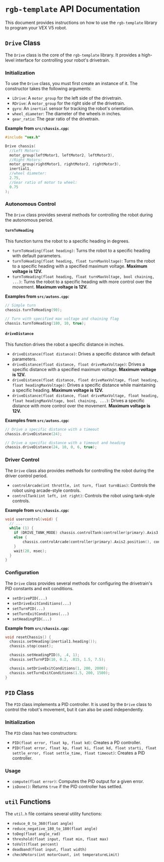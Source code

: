 # `rgb-template` API Documentation

This document provides instructions on how to use the `rgb-template` library to program your VEX V5 robot.

## `Drive` Class

The `Drive` class is the core of the `rgb-template` library. It provides a high-level interface for controlling your robot's drivetrain.

### Initialization

To use the `Drive` class, you must first create an instance of it. The constructor takes the following arguments:

*   `LDrive`: A `motor_group` for the left side of the drivetrain.
*   `RDrive`: A `motor_group` for the right side of the drivetrain.
*   `gyro`: An `inertial` sensor for tracking the robot's orientation.
*   `wheel_diameter`: The diameter of the wheels in inches.
*   `gear_ratio`: The gear ratio of the drivetrain.

**Example from `src/chassis.cpp`:**

```cpp
#include "vex.h"

Drive chassis(
  //Left Motors:
  motor_group(leftMotor1, leftMotor2, leftMotor3),
  //Right Motors:
  motor_group(rightMotor1, rightMotor2, rightMotor3),
  inertial1,
  //wheel diameter:
  2.75,
  //Gear ratio of motor to wheel:
  0.75
);
```

### Autonomous Control

The `Drive` class provides several methods for controlling the robot during the autonomous period.

#### `turnToHeading`

This function turns the robot to a specific heading in degrees.

*   `turnToHeading(float heading)`: Turns the robot to a specific heading with default parameters.
*   `turnToHeading(float heading, float turnMaxVoltage)`: Turns the robot to a specific heading with a specified maximum voltage. **Maximum voltage is 12V.**
*   `turnToHeading(float heading, float turnMaxVoltage, bool chaining, ...)`: Turns the robot to a specific heading with more control over the movement. **Maximum voltage is 12V.**

**Examples from `src/autons.cpp`:**

```cpp
// Simple turn
chassis.turnToHeading(90);

// Turn with specified max voltage and chaining flag
chassis.turnToHeading(180, 10, true);
```

#### `driveDistance`

This function drives the robot a specific distance in inches.

*   `driveDistance(float distance)`: Drives a specific distance with default parameters.
*   `driveDistance(float distance, float driveMaxVoltage)`: Drives a specific distance with a specified maximum voltage. **Maximum voltage is 12V.**
*   `driveDistance(float distance, float driveMaxVoltage, float heading, float headingMaxVoltage)`: Drives a specific distance while maintaining a specific heading. **Maximum voltage is 12V.**
*   `driveDistance(float distance, float driveMaxVoltage, float heading, float headingMaxVoltage, bool chaining, ...)`: Drives a specific distance with more control over the movement. **Maximum voltage is 12V.**

**Examples from `src/autons.cpp`:**

```cpp
// Drive a specific distance with a timeout
chassis.driveDistance(24);

// Drive a specific distance with a timeout and heading
chassis.driveDistance(24, 10, 0, 6, true);
```

### Driver Control

The `Drive` class also provides methods for controlling the robot during the driver control period.

*   `controlArcade(int throttle, int turn, float turnBias)`: Controls the robot using arcade-style controls.
*   `controlTank(int left, int right)`: Controls the robot using tank-style controls.

**Example from `src/chassis.cpp`:**

```cpp
void usercontrol(void) {
  // ...
  while (1) {
    if (DRIVE_TANK_MODE) chassis.controlTank(controller(primary).Axis3.position(), controller(primary).Axis2.position());
    else {
        chassis.controlArcade(controller(primary).Axis2.position(), controller(primary).Axis4.position());
    }
    wait(20, msec); 
  }
}
```

### Configuration

The `Drive` class provides several methods for configuring the drivetrain's PID constants and exit conditions.

*   `setDrivePID(...)`
*   `setDriveExitConditions(...)`
*   `setTurnPID(...)`
*   `setTurnExitConditions(...)`
*   `setHeadingPID(...)`

**Example from `src/chassis.cpp`:**

```cpp
void resetChassis() {
  chassis.setHeading(inertial1.heading());
  chassis.stop(coast);

  chassis.setHeadingPID(6, .4, 1);
  chassis.setTurnPID(10, 0.2, .015, 1.5, 7.5);

  chassis.setDriveExitConditions(1, 200, 2000);
  chassis.setTurnExitConditions(1.5, 200, 1500);
}
```

## `PID` Class

The `PID` class implements a PID controller. It is used by the `Drive` class to control the robot's movement, but it can also be used independently.

### Initialization

The `PID` class has two constructors:

*   `PID(float error, float kp, float kd)`: Creates a PD controller.
*   `PID(float error, float kp, float ki, float kd, float starti, float settle_error, float settle_time, float timeout)`: Creates a PID controller.

### Usage

*   `compute(float error)`: Computes the PID output for a given error.
*   `isDone()`: Returns `true` if the PID controller has settled.

## `util` Functions

The `util.h` file contains several utility functions:

*   `reduce_0_to_360(float angle)`
*   `reduce_negative_180_to_180(float angle)`
*   `toDeg(float angle_rad)`
*   `threshold(float input, float min, float max)`
*   `toVolt(float percent)`
*   `deadband(float input, float width)`
*   `checkMotors(int motorCount, int temperatureLimit)`